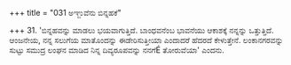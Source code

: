 +++
title = "031 ಅಞ್ಜುವೆನು ಬಿನ್ನಹಕೆ"

+++
31. 'ಬಿನ್ನಹವನ್ನು ಮಾಡಲು ಭಯವಾಗುತ್ತಿದೆ. ಬಾಂಧವನೆಂಬ ಭಾವನೆಯು ಆಕಾಶಕ್ಕೆ ನನ್ನನ್ನು ಒತ್ತುತ್ತಿದೆ. ಆಂಜನೇಯ, ನನ್ನ ಸಲುಗೆಯ ಮಾತೊಂದನ್ನು ಈಡೇರಿಸುತ್ತೀಯಾ ಎಂದಾದರೆ ಹೆದರದೆ ಕೇಳುತ್ತೇನೆ. ಲಂಕಾನಗರವನ್ನು ಸುಟ್ಟು ಸಮುದ್ರ ಲಂಘನ ಮಾಡಿದ ನಿನ್ನ ದಿವ್ಯರೂಪವನ್ನು ನನಗೆÉ ತೋರುವೆಯಾ' ಎಂದನು.